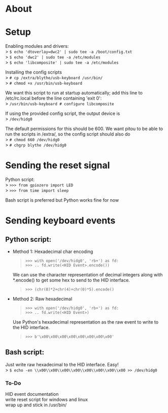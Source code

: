 # About


# Setup

Enabling modules and drivers:  
	> `$ echo 'dtoverlay=dwc2' | sudo tee -a /boot/config.txt`  
	> `$ echo 'dwc2' | sudo tee -a /etc/modules`  
	> `$ echo 'libcomposite' | sudo tee -a /etc/modules`  

Installing the config scripts  
	> `# cp /extra/blythe/usb-keyboard /usr/bin/`  
	> `# chmod +x /usr/bin/usb-keyboard`  

We want this script to run at startup automatically;
add this line to /etc/rc.local before
the line containing 'exit 0':  
	> `/usr/bin/usb-keyboard # configure libcomposite`  

If using the provided config script, the output device is  
	> `/dev/hidg0`  

The default permissions for this should be 600. We want
pitou to be able to run the scripts in /extra/, so the
config script should also do  
	> `# chmod 660 /dev/hidg0`  
	> `# chgrp blythe /dev/hidg0`  

# Sending the reset signal

Python script:  
	> `>>> from gpiozero import LED`  
	> `>>> from time import sleep`  

Bash script is preferred but Python works fine for now  

# Sending keyboard events  

## Python script:  
- Method 1: Hexadecimal char encoding  
	> `>>> with open('/dev/hidg0', 'rb+') as fd:`  
	> `>>> .. fd.write(<HID Event>.encode())`  
    
	We can use the character representation of decimal
	integers along with *.encode() to get some hex to send
	to the HID interface.  
	> `>>> (chr(0)*2+chr(4)+chr(0)*5).encode()`  

- Method 2: Raw hexadecimal  
	> `>>> with open('/dev/hidg0', 'rb+') as fd:`  
	> `>>> .. fd.write(<HID Event>)`  

	Use Python's hexadecimal representation as the raw event
	to write to the HID interface.  
	> `>>> b'\x00\x00\x00\x00\x00\x00\x00\x00'`  

## Bash script:  
Just write raw hexadecimal to the HID interface. Easy!  
	> `$ echo -en \\x00\\x00\\x00\\x00\\x00\\x00\\x00\\x00 >> /dev/hidg0`  


  
  
  
  
  

### To-Do  
HID event documentation  
write reset script for windows and linux  
wrap up and stick in /usr/bin/  
